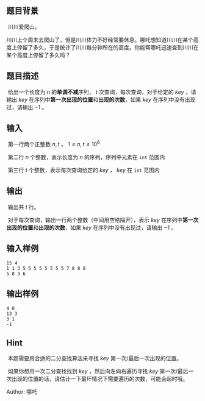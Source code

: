 ## 题目背景

​	川川爱爬山。

​	川川上个周末去爬山了，但是川川体力不好经常要休息。哪吒想知道川川在某个高度上停留了多久，于是统计了川川每分钟所在的高度。你能帮哪吒迅速查到川川在某个高度上停留了多久吗？

## 题目描述

​	给出一个长度为 $n$ 的**单调不减**序列， $t$ 次查询，每次查询，对于给定的 $key$ ，请输出 $key$ 在序列中**第一次出现的位置**和**出现的次数**，如果 $key$ 在序列中没有出现过，请输出 $-1$ 。

## 输入

​	第一行两个正整数 $n, t$ ， $1\le n, t\le10^6$ 

​	第二行 $n$ 个整数，表示长度为 $n$ 的序列，序列中元素在 `int` 范围内

​	第三行 $t$ 个整数，表示每次查询给定的 $key$ ， $key$ 在 `int` 范围内

## 输出

​	输出共 $t$ 行。

​	对于每次查询，输出一行两个整数（中间用空格隔开），表示 $key$ 在序列中**第一次出现的位置**和**出现的次数**，如果 $key$ 在序列中没有出现过，请输出 $-1$ 。

## 输入样例

    15 4
    1 1 3 5 5 5 5 5 5 5 5 7 8 8 8
    5 8 3 6

## 输出样例

    4 8
    13 3
    3 1
    -1

## Hint

​	本题需要用合适的二分查找算法来寻找 $key$ 第一次/最后一次出现的位置。

​	如果你想用一次二分查找找到 $key$ ，然后向左向右遍历寻找 $key$ 第一次/最后一次出现的位置的话，请估计一下最坏情况下需要遍历的次数，可能会超时哦。

Author: 哪吒